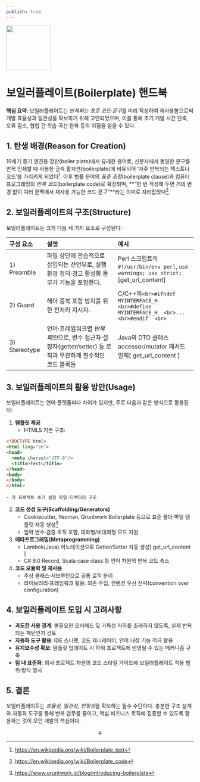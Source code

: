 ```yaml
---
publish: true
---
```


<img src="https://r2cdn.perplexity.ai/pplx-full-logo-primary-dark%402x.png" class="logo" width="120"/>

# 보일러플레이트(Boilerplate) 핸드북

**핵심 요약**: 보일러플레이트는 *반복되는 표준 코드·문구*를 미리 작성하여 재사용함으로써 개발 효율성과 일관성을 확보하기 위해 고안되었으며, 이를 통해 초기 개발 시간 단축, 오류 감소, 협업 간 학습 곡선 완화 등의 이점을 얻을 수 있다.

## 1. 탄생 배경(Reason for Creation)

19세기 증기 엔진용 강판(boiler plate)에서 유래한 용어로, 신문사에서 동일한 문구를 반복 인쇄할 때 사용한 금속 활자판(boilerplate)에 비유되어 ‘자주 반복되는 텍스트나 코드’를 가리키게 되었다[^1]. 이후 법률 분야의 *표준 조항*(boilerplate clause)과 컴퓨터 프로그래밍의 *반복 코드*(boilerplate code)로 확장되며, **“한 번 작성해 두면 거의 변경 없이 여러 문맥에서 재사용 가능한 코드·문구”**라는 의미로 자리잡았다[^2].

## 2. 보일러플레이트의 구조(Structure)

보일러플레이트는 크게 다음 세 가지 요소로 구성된다:


| 구성 요소         | 설명                                                                    | 예시                                                                                          |
| :------------ | :-------------------------------------------------------------------- | :------------------------------------------------------------------------------------------ |
| 1) Preamble   | 파일 상단에 관습적으로 삽입되는 선언부로, 실행환경 정의·경고 활성화 등 부가 기능을 포함한다.                 | Perl 스크립트의 `#!/usr/bin/env perl`, `use warnings; use strict;`[get_url_content]              |
| 2) Guard      | 헤더 중복 포함 방지를 위한 전처리 지시자.                                              | C/C++의```<br>#ifndef MYINTERFACE_H  <br>#define MYINTERFACE_H  <br>...  <br>#endif  <br>``` |
| 3) Stereotype | 언어·프레임워크별 *반복 패턴*으로, 변수 접근자·설정자(getter/setter) 등 로직과 무관하게 필수적인 코드 블록들 | Java의 DTO 클래스 accessor/mutator 메서드 일체[ get_url_content ]                                    |

## 3. 보일러플레이트의 활용 방안(Usage)

보일러플레이트는 언어·플랫폼마다 차이가 있지만, 주로 다음과 같은 방식으로 활용된다:

1) **템플릿 제공**
    - HTML5 기본 구조:

```html  
<!DOCTYPE html>
<html lang="en">
<head>
  <meta charset="UTF-8"/>
  <title>Test</title>
</head>
<body>
</body>
</html>
```

    - 각 프로젝트 초기 설정 파일·디렉터리 구조
2) **코드 생성 도구(Scaffolding/Generators)**
    - Cookiecutter, Yeoman, Gruntwork Boilerplate 등으로 표준 폴더·파일 템플릿 자동 생성[^3]
    - 입력 변수·검증 로직 포함, 대화형/비대화형 모드 지원
3) **메타프로그래밍(Metaprogramming)**
    - Lombok(Java) 어노테이션으로 Getter/Setter 자동 생성[ get_url_content ]
    - C\# 9.0 Record, Scala case class 등 언어 차원의 반복 코드 축소
4) **코드 모듈화 및 재사용**
    - 추상 클래스·서브루틴으로 공통 로직 분리
    - 라이브러리·프레임워크 활용: 의존 주입, 컨벤션 우선 전략(convention over configuration)

## 4. 보일러플레이트 도입 시 고려사항

- **과도한 사용 경계**: 불필요한 오버헤드 및 가독성 저하를 초래하지 않도록, 실제 반복되는 패턴인지 검토
- **자동화 도구 활용**: IDE 스니펫, 코드 제너레이터, 언어 내장 기능 적극 활용
- **유지보수성 확보**: 템플릿 업데이트 시 하위 프로젝트에 반영될 수 있는 메커니즘 구축
- **팀 내 표준화**: 회사·프로젝트 차원의 코드 스타일 가이드에 보일러플레이트 적용 범위·방식 명시


## 5. 결론

보일러플레이트는 *효율성, 일관성, 안정성*을 확보하는 필수 수단이다. 충분한 구조 설계와 자동화 도구를 통해 반복 업무를 줄이고, 핵심 비즈니스 로직에 집중할 수 있도록 활용하는 것이 모던 개발의 핵심이다.

<div style="text-align: center">⁂</div>

[^1]: https://en.wikipedia.org/wiki/Boilerplate_text

[^2]: https://en.wikipedia.org/wiki/Boilerplate_code

[^3]: https://www.gruntwork.io/blog/introducing-boilerplate

[^4]: https://imperiumdynamics.com/blog/what-is-a-boilerplate-code.html

[^5]: https://www.iteratorshq.com/blog/boilerplate-code-productivity-and-consistency-in-software-development/

[^6]: https://buttondown.com/hillelwayne/archive/why-do-we-call-it-boilerplate-code/

[^7]: https://www.geeksforgeeks.org/html/what-is-boilerplate-code/

[^8]: https://aws.amazon.com/what-is/boilerplate-code/

[^9]: https://www.reddit.com/r/webdev/comments/1jly6qi/does_anyone_else_feel_like_writing_boilerplate/

[^10]: https://www.investopedia.com/terms/b/boilerplate.asp

[^11]: https://www.freecodecamp.org/news/whats-boilerplate-and-why-do-we-use-it-let-s-check-out-the-coding-style-guide-ac2b6c814ee7/

[^12]: https://www.reddit.com/r/singularity/comments/13gpytp/what_percent_of_programming_is_boilerplate_code/

[^13]: https://www.boilerplate.co/blog/boilerplate-history-understanding-boilerplate-software-and-the-boilerplate-company-name

[^14]: https://stackoverflow.com/questions/3992199/what-is-boilerplate-code

[^15]: https://www.gianelli-law.com/blog/2015/11/02/the-fine-print-a-quick-history-of-boilerplate

[^16]: https://www.apptension.com/blog-posts/what-is-a-boilerplate-meaning-history-and-examples

[^17]: https://news.ycombinator.com/item?id=33608886

[^18]: https://www.reddit.com/r/Frontend/comments/1004vms/why_do_we_call_it_boilerplate_code/

[^19]: https://www.youtube.com/watch?v=Vz8ml5bOid0

[^20]: https://www.reddit.com/r/webdev/comments/mw4uxv/how_do_you_describe_boilerplate_code/

